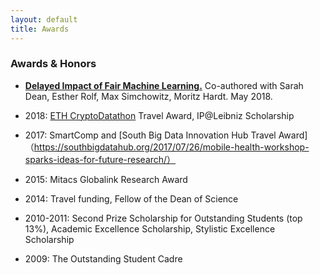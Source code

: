 ```yaml
---
layout: default
title: Awards
---
```


### Awards & Honors 

* [**Delayed Impact of Fair Machine Learning.**](https://bair.berkeley.edu/blog/2018/05/17/delayed-impact/) Co-authored with Sarah Dean, Esther Rolf, Max Simchowitz, Moritz Hardt. May 2018.


* 2018: [ETH CryptoDatathon](https://www.cryptodatathon.com/) Travel Award, IP@Leibniz Scholarship
* 2017: SmartComp and [South Big Data Innovation Hub Travel Award]（https://southbigdatahub.org/2017/07/26/mobile-health-workshop-sparks-ideas-for-future-research/）
* 2015: Mitacs Globalink Research Award
* 2014: Travel funding, Fellow of the Dean of Science
* 2010-2011: Second Prize Scholarship for Outstanding Students (top 13%), Academic Excellence Scholarship, Stylistic Excellence Scholarship
* 2009: The Outstanding Student Cadre

